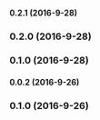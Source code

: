 #### 0.2.1 (2016-9-28)

### 0.2.0 (2016-9-28)

### 0.1.0 (2016-9-28)

#### 0.0.2 (2016-9-26)

### 0.1.0 (2016-9-26)

